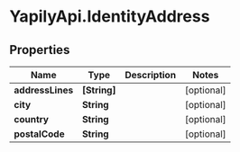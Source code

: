 # YapilyApi.IdentityAddress

## Properties
Name | Type | Description | Notes
------------ | ------------- | ------------- | -------------
**addressLines** | **[String]** |  | [optional] 
**city** | **String** |  | [optional] 
**country** | **String** |  | [optional] 
**postalCode** | **String** |  | [optional] 



